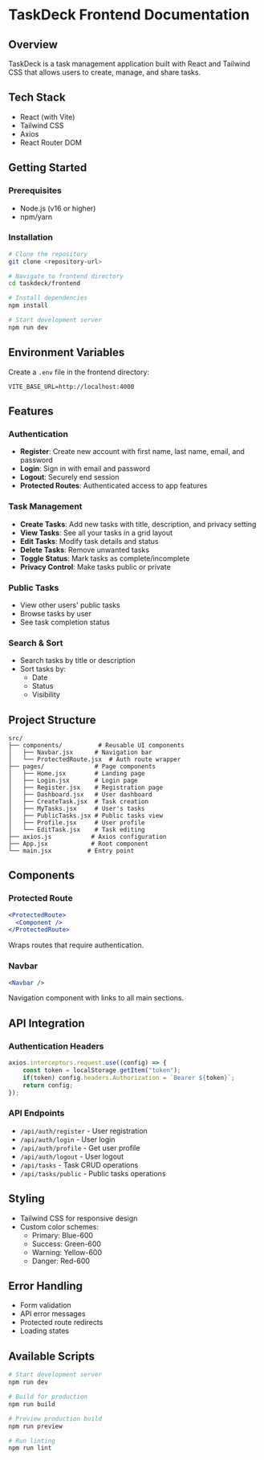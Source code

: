# TaskDeck Frontend Documentation

## Overview
TaskDeck is a task management application built with React and Tailwind CSS that allows users to create, manage, and share tasks.

## Tech Stack
- React (with Vite)
- Tailwind CSS
- Axios
- React Router DOM

## Getting Started

### Prerequisites
- Node.js (v16 or higher)
- npm/yarn

### Installation
```bash
# Clone the repository
git clone <repository-url>

# Navigate to frontend directory
cd taskdeck/frontend

# Install dependencies
npm install

# Start development server
npm run dev
```

## Environment Variables
Create a `.env` file in the frontend directory:
```env
VITE_BASE_URL=http://localhost:4000
```

## Features

### Authentication
- **Register**: Create new account with first name, last name, email, and password
- **Login**: Sign in with email and password
- **Logout**: Securely end session
- **Protected Routes**: Authenticated access to app features

### Task Management
- **Create Tasks**: Add new tasks with title, description, and privacy setting
- **View Tasks**: See all your tasks in a grid layout
- **Edit Tasks**: Modify task details and status
- **Delete Tasks**: Remove unwanted tasks
- **Toggle Status**: Mark tasks as complete/incomplete
- **Privacy Control**: Make tasks public or private

### Public Tasks
- View other users' public tasks
- Browse tasks by user
- See task completion status

### Search & Sort
- Search tasks by title or description
- Sort tasks by:
  - Date
  - Status
  - Visibility

## Project Structure
```
src/
├── components/          # Reusable UI components
│   ├── Navbar.jsx      # Navigation bar
│   └── ProtectedRoute.jsx  # Auth route wrapper
├── pages/              # Page components
│   ├── Home.jsx        # Landing page
│   ├── Login.jsx       # Login page
│   ├── Register.jsx    # Registration page
│   ├── Dashboard.jsx   # User dashboard
│   ├── CreateTask.jsx  # Task creation
│   ├── MyTasks.jsx     # User's tasks
│   ├── PublicTasks.jsx # Public tasks view
│   ├── Profile.jsx     # User profile
│   └── EditTask.jsx    # Task editing
├── axios.js           # Axios configuration
├── App.jsx            # Root component
└── main.jsx          # Entry point
```

## Components

### Protected Route
```jsx
<ProtectedRoute>
  <Component />
</ProtectedRoute>
```
Wraps routes that require authentication.

### Navbar
```jsx
<Navbar />
```
Navigation component with links to all main sections.

## API Integration

### Authentication Headers
```javascript
axios.interceptors.request.use((config) => {
    const token = localStorage.getItem("token");
    if(token) config.headers.Authorization = `Bearer ${token}`;
    return config;
});
```

### API Endpoints
- `/api/auth/register` - User registration
- `/api/auth/login` - User login
- `/api/auth/profile` - Get user profile
- `/api/auth/logout` - User logout
- `/api/tasks` - Task CRUD operations
- `/api/tasks/public` - Public tasks operations

## Styling
- Tailwind CSS for responsive design
- Custom color schemes:
  - Primary: Blue-600
  - Success: Green-600
  - Warning: Yellow-600
  - Danger: Red-600

## Error Handling
- Form validation
- API error messages
- Protected route redirects
- Loading states

## Available Scripts
```bash
# Start development server
npm run dev

# Build for production
npm run build

# Preview production build
npm run preview

# Run linting
npm run lint
```